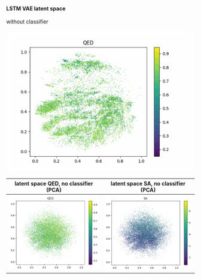 #### LSTM VAE latent space

without classifier

![QED distribution in latent space during training, without classifier](qed_no_classifier.gif) 



latent space QED, no classifier (PCA)       | latent space SA, no classifier  (PCA) 
:-------------------------:|:-------------------------:
![](qed_no_classifier.png)  |  ![](sa_no_classifier.png)



